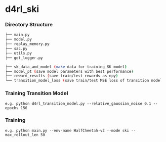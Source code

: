 # d4rl_ski

### Directory Structure

```bash
├── main.py
├── model.py
├── replay_memory.py
├── sac.py
├── utils.py
├── get_logger.py

├── sk_data_and_model (make data for training SK model)
├── model_pt (save model parameters with best performance)
├── reward_results (save train/test rewards as npy)
└── transition_model_loss (save train/test MSE loss of transition model in logger and plotting forms)
``` 

### Training Transition Model
```
e.g. python d4rl_transition_model.py --relative_gaussian_noise 0.1 --epochs 150
```

### Training
```
e.g. python main.py --env-name HalfCheetah-v2 --mode ski --max_rollout_len 50
```
